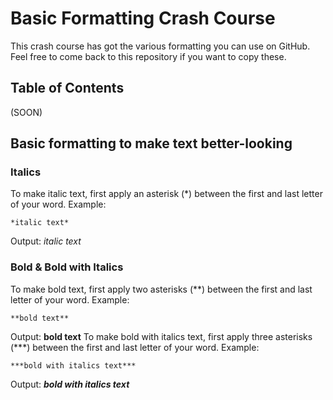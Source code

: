 # Basic Formatting Crash Course
This crash course has got the various formatting you can use on GitHub. Feel free to come back to this repository if you want to copy these.

## Table of Contents
(SOON)

## Basic formatting to make text better-looking
### Italics
To make italic text, first apply an asterisk (*) between the first and last letter of your word.
Example: 
```
*italic text*
```
Output: *italic text*
### Bold & Bold with Italics
To make bold text, first apply two asterisks (**) between the first and last letter of your word.
Example:
```
**bold text**
```
Output: **bold text**
To make bold with italics text, first apply three asterisks (***) between the first and last letter of your word.
Example:
```
***bold with italics text***
```
Output: ***bold with italics text***
